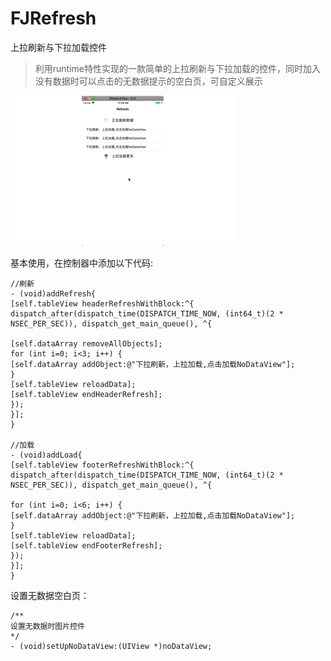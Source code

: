 # FJRefresh
上拉刷新与下拉加载控件

>
>利用runtime特性实现的一款简单的上拉刷新与下拉加载的控件，同时加入没有数据时可以点击的无数据提示的空白页，可自定义展示
>

![效果图](https://github.com/nuanqing/FJRefresh/blob/master/FJRefresh.gif)

基本使用，在控制器中添加以下代码:
```
//刷新
- (void)addRefresh{
[self.tableView headerRefreshWithBlock:^{
dispatch_after(dispatch_time(DISPATCH_TIME_NOW, (int64_t)(2 * NSEC_PER_SEC)), dispatch_get_main_queue(), ^{

[self.dataArray removeAllObjects];
for (int i=0; i<3; i++) {
[self.dataArray addObject:@"下拉刷新，上拉加载,点击加载NoDataView"];
}
[self.tableView reloadData];
[self.tableView endHeaderRefresh];
});
}];
}

//加载
- (void)addLoad{
[self.tableView footerRefreshWithBlock:^{
dispatch_after(dispatch_time(DISPATCH_TIME_NOW, (int64_t)(2 * NSEC_PER_SEC)), dispatch_get_main_queue(), ^{

for (int i=0; i<6; i++) {
[self.dataArray addObject:@"下拉刷新，上拉加载,点击加载NoDataView"];
}
[self.tableView reloadData];
[self.tableView endFooterRefresh];
});
}];
}
```
设置无数据空白页：
```
/**
设置无数据时图片控件
*/
- (void)setUpNoDataView:(UIView *)noDataView;
```
